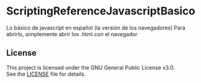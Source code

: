 # ScriptingReferenceJavascriptBasico
Lo básico de javascript en español (la versión de los navegadores)
Para abrirlo, simplemente abrir los .html con el navegador

## License
This project is licensed under the GNU General Public License v3.0.  
See the [LICENSE](./LICENSE.txt) file for details.
